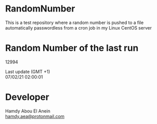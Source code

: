 # RandomNumber    
This is a test repository where a random number is pushed to a file automatically passwordless from a cron job in my Linux CentOS server    
# Random Number of the last run   
12994
      
Last update (GMT +1)    
07/02/21 02:00:01
# Developer    
Hamdy Abou El Anein   
hamdy.aea@protonmail.com

